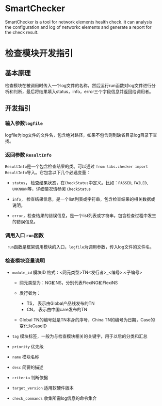 SmartChecker
========================

SmartChecker is a tool for network elements health check. it can analysis the configuration 
and log of networkc elements and generate a report for the check result.


# 检查模块开发指引

## 基本原理
检查模块在被调用时传入一个log文件的名称，然后运行run函数对log文件进行分析和判断，最后将结果填入status，info，error三个字段信息并返回给调用者。

## 开发指引
### 输入参数`logfile`
 logfile为log文件的文件名，包含绝对路径，如果不包含则到缺省目录log目录下查找。

### 返回参数 `ResultInfo`
 `ResultInfo`是一个包含检查结果的类。可以通过 `from libs.checker import ResultInfo`导入。它包含以下几个必选变量：

 * `status`， 检查结果状态，在`CheckStatus`中定义。比如：`PASSED`, `FAILED`, `UNKNOWN`等，详细情况请参阅 `CheckStatus`
 
 * `info`， 检查结果信息，是一个list列表或字符串，包含检查结果的相关数据或说明。
 
 * `error`，检查结果的错误信息，是一个list列表或字符串，包含检查过程中发生的错误信息。

 
### 调用入口 `run`函数

` run`函数是框架调用模块的入口，`logfile`为调用参数，传入log文件的文件名。

### 检查模块变量说明

* `module_id` 模块ID
   格式：<网元类型>TN<发行者>_<编号>.<子编号>
  
  - 网元类型为：NG和NS，分别代表FlexiNG和FlexiNS
  - 发行者为：
    - TS， 表示由Global产品线发布的TN
    - CN， 表示由中国care发布的TN
    
  - Global TN的编号就是TN本身的序号，China TN的编号为日期，Case的变化为CaseID

* `tag` 模块标签，一般为与检查模块相关的关键字，用于以后的分类和汇总

* `priority` 优先级

* `name` 模块名称

* `desc` 简要的描述

* `criteria` 判断依据

* `target_version` 适用软硬件版本

* `check_commands`  收集所需log信息的命令集合


